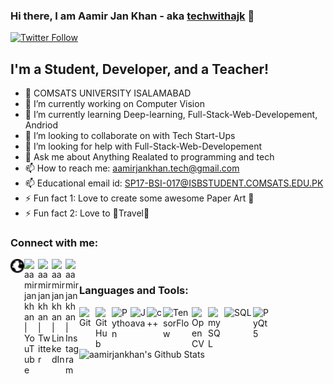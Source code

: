 ### Hi there, I am Aamir Jan Khan - aka [techwithajk] 👋

[![Twitter Follow](https://img.shields.io/twitter/follow/AamirJanKhan5?color=1DA1F2&logo=twitter&style=for-the-badge)](https://twitter.com/intent/follow?original_referer=https%3A%2F%2Fgithub.com%2FAamirJanKhan5&screen_name=AamirJanKhan5)

## I'm a Student, Developer, and a Teacher!

- 🏢 COMSATS UNIVERSITY ISALAMABAD
- 🔭 I’m currently working on Computer Vision
- 🌱 I’m currently learning Deep-learning, Full-Stack-Web-Developement, Andriod 
- 👯 I’m looking to collaborate on with Tech Start-Ups
- 🤔 I’m looking for help with Full-Stack-Web-Developement
- 💬 Ask me about Anything Realated to programming and tech
- 📫 How to reach me: aamirjankhan.tech@gmail.com
- 📫 Educational email id: SP17-BSI-017@ISBSTUDENT.COMSATS.EDU.PK
- ⚡ Fun fact 1: Love to create some awesome Paper Art 📃
- ⚡ Fun fact 2: Love to 🌅Travel🗻

### Connect with me:

[<img align="left" alt="aamirjankhan.com" width="22px" src="https://raw.githubusercontent.com/iconic/open-iconic/master/svg/globe.svg" />][website]
[<img align="left" alt="aamirjankhan | YouTube" width="22px" src="https://cdn.jsdelivr.net/npm/simple-icons@v3/icons/youtube.svg" />][youtube]
[<img align="left" alt="aamirjankhan | Twitter" width="22px" src="https://cdn.jsdelivr.net/npm/simple-icons@v3/icons/twitter.svg" />][twitter]
[<img align="left" alt="aamirjankhan | LinkedIn" width="22px" src="https://cdn.jsdelivr.net/npm/simple-icons@v3/icons/linkedin.svg" />][linkedin]
[<img align="left" alt="aamirjankhan | Instagram" width="22px" src="https://cdn.jsdelivr.net/npm/simple-icons@v3/icons/instagram.svg" />][instagram]

<br />

### Languages and Tools:

<img align="left" alt="Git" width="26px" src="https://github.com/aamirjankhan/aamirjankhan/blob/master/icons/git.jpg" />
<img align="left" alt="GitHub" width="26px" src="https://github.com/aamirjankhan/aamirjankhan/blob/master/icons/github.png" />
<img align="left" alt="Python" width="30px" src="https://github.com/aamirjankhan/aamirjankhan/blob/master/icons/python.jpg" />
<img align="left" alt="Java" width="26px" src="https://github.com/aamirjankhan/aamirjankhan/blob/master/icons/java.png" />
<img align="left" alt="c++" width="26px" src="https://github.com/aamirjankhan/aamirjankhan/blob/master/icons/c%2B%2B.png" />
<img align="left" alt="TensorFlow" width="46px" src="https://github.com/aamirjankhan/aamirjankhan/blob/master/icons/tensorflow.jpg" />
<img align="left" alt="OpenCV" width="26px" src="https://github.com/aamirjankhan/aamirjankhan/blob/master/icons/opencv.png" />
<img align="left" alt="mySQL" width="26px" src="https://github.com/aamirjankhan/aamirjankhan/blob/master/icons/mysql.png" />
<img align="left" alt="SQL" width="46px" src="https://github.com/aamirjankhan/aamirjankhan/blob/master/icons/sql.jpg" />
<img align="left" alt="PyQt5" width="26px" src="https://github.com/aamirjankhan/aamirjankhan/blob/master/icons/pyqt5.png" />

<br />

[website]: https://github.com/aamirjankhan
[twitter]: https://twitter.com/AamirJanKhan5
[youtube]: https://www.youtube.com/channel/UCRz9sfhH9_Izv0_3i90n3DQ
[techwithajk]: https://www.youtube.com/channel/UCRz9sfhH9_Izv0_3i90n3DQ
[instagram]: https://instagram.com/techwithajk
[linkedin]: https://linkedin.com/in/aamir-jan-khan-
[PyQt5 Playlist]: https://www.youtube.com/playlist?list=PLqPI6DRRAaf_pxmF1DIPcm5NQUdQcSYII
[gmail]: https://mail.google.com/mail/u/1/#inbox?compose=CllgCJTKWlrnPHcHxMvLJZMZJzRQrPNBbSDhtWSXkvflPktKMqGvXpCtzQWPjjWlbLZDMTmcbjV

<br />

<img align="left" alt="aamirjankhan's Github Stats" src="https://github-readme-stats.codestackr.vercel.app/api?username=aamirjankhan&show_icons=true&hide_border=true" />


